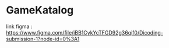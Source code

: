 # GameKatalog

link figma : https://www.figma.com/file/iBB1CykYcTFGD92g36qif0/Dicoding-submission-1?node-id=0%3A1

